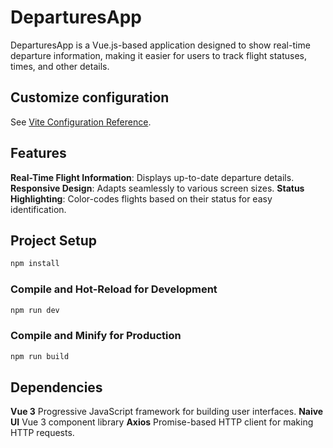 # DeparturesApp

DeparturesApp is a Vue.js-based application designed to show real-time departure information, making it easier for users to track flight statuses, times, and other details.

## Customize configuration

See [Vite Configuration Reference](https://vitejs.dev/config/).

## Features

**Real-Time Flight Information**: Displays up-to-date departure details.
**Responsive Design**: Adapts seamlessly to various screen sizes.
**Status Highlighting**: Color-codes flights based on their status for easy identification.

## Project Setup

```sh
npm install
```

### Compile and Hot-Reload for Development

```sh
npm run dev
```

### Compile and Minify for Production

```sh
npm run build
```

## Dependencies

**Vue 3** Progressive JavaScript framework for building user interfaces.
**Naive UI** Vue 3 component library
**Axios** Promise-based HTTP client for making HTTP requests.
